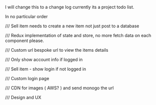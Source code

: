 I will change this to a change log currently its a project todo list.

In no particular order

/// Sell item needs to create a new item not just post to a database

/// Redux implementation of state and store, no more fetch data on each component please.

/// Custom url bespoke url to view the items details

/// Only show account info if logged in

/// Sell item - show login if not logged in

/// Custom login page

/// CDN for images ( AWS? ) and send monogo the url

/// Design and UX
